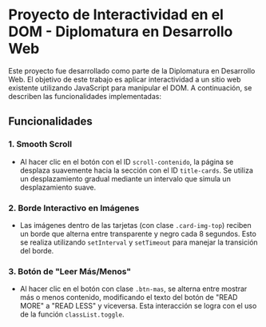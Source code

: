 # Proyecto de Interactividad en el DOM - Diplomatura en Desarrollo Web

Este proyecto fue desarrollado como parte de la Diplomatura en Desarrollo Web. El objetivo de este trabajo es aplicar interactividad a un sitio web existente utilizando JavaScript para manipular el DOM. A continuación, se describen las funcionalidades implementadas:

## Funcionalidades

### 1. **Smooth Scroll**
   - Al hacer clic en el botón con el ID `scroll-contenido`, la página se desplaza suavemente hacia la sección con el ID `title-cards`. Se utiliza un desplazamiento gradual mediante un intervalo que simula un desplazamiento suave.

### 2. **Borde Interactivo en Imágenes**
   - Las imágenes dentro de las tarjetas (con clase `.card-img-top`) reciben un borde que alterna entre transparente y negro cada 8 segundos. Esto se realiza utilizando `setInterval` y `setTimeout` para manejar la transición del borde.

### 3. **Botón de "Leer Más/Menos"**
   - Al hacer clic en el botón con clase `.btn-mas`, se alterna entre mostrar más o menos contenido, modificando el texto del botón de "READ MORE" a "READ LESS" y viceversa. Esta interacción se logra con el uso de la función `classList.toggle`.
